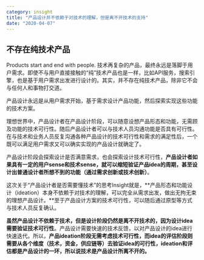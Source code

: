```yaml
---
category: insight
title: "产品设计并不依赖于对技术的理解，但是离不开技术的支持"
date: "2020-04-07"
---
```


## 不存在纯技术产品

Products start and end with people. 技术再复杂的产品，最终永远是落脚于用户需求。即使不与用户直接接触的“纯”技术产品也是一样，比如API服务，搜索引擎，也是基于用户需求出发进行设计的。其实，并不存在纯技术产品，除非它不会与任何人和事物打交道。

产品设计永远是从用户需求开始，基于需求设计产品功能，然后探索实现这些功能的技术方案。

理想世界中，产品设计者在产品设计阶段，可以随意设想产品形态和功能，无需顾及功能的技术可行性。随后产品设计者可以与技术人员沟通功能是否具有可行性。在与技术和业务人员反复沟通各种产品设计的技术可行性和需求的满足性后，一个既可以满足用户需求又可以确实实现的产品设计就确定了。

产品设计阶段会探索设计是否满意需求，也会探索设计技术可行性，**产品设计者如果具有一定的用户sense和技术sense，就可以缩短验证产品idea的周期，甚至设计出普通设计者所想不到的功能（通过需求创新或技术创新）**。

这次关于“产品设计者是否需要懂技术”的思考Insight就是，**产品形态和功能设计（ideation）本身不依赖于对技术的理解，可以完全从需求出发，做出无拘无束的理想产品设计。**至于产品设计方案的技术可行性，可以随后通过原型等方式与技术人员反复确认。

**虽然产品设计不依赖于技术，但是设计阶段仍然是离不开技术的，因为设计idea需要验证技术可行性**。产品设计需要快速的技术反馈，以对产品设计的idea进行快速迭代。所以，**产品ideation阶段无需考虑技术可行性，而idea的评估阶段则需要从各个维度（技术，资金，供应链等）去验证idea的可行性，ideation和评估都是产品设计的一环，所以说技术是产品设计所离不开的。**
